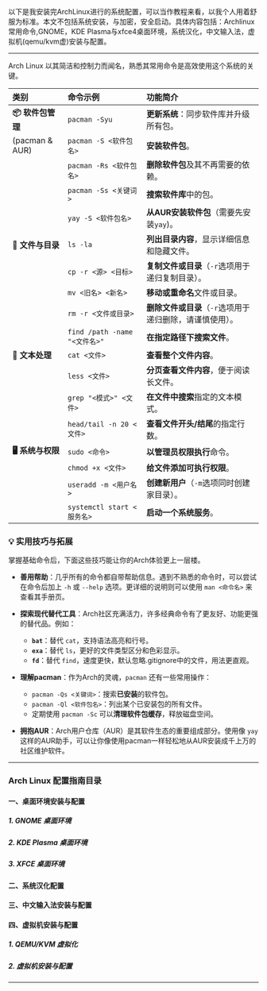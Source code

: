 以下是我安装完ArchLinux进行的系统配置，可以当作教程来看，以我个人用着舒服为标准。本文不包括系统安装，与加密，安全启动。具体内容包括：Archlinux 常用命令,GNOME，KDE Plasma与xfce4桌面环境，系统汉化，中文输入法，虚拟机(qemu/kvm虚)安装与配置。

---
Arch Linux 以其简洁和控制力而闻名，熟悉其常用命令是高效使用这个系统的关键。

| 类别 | 命令示例 | 功能简介 |
| :--- | :--- | :--- |
| **📦 软件包管理** | `pacman -Syu` | **更新系统**：同步软件库并升级所有包。 |
| (pacman & AUR) | `pacman -S <软件包名>` | **安装软件包**。 |
| | `pacman -Rs <软件包名>` | **删除软件包**及其不再需要的依赖。 |
| | `pacman -Ss <关键词>` | **搜索软件库**中的包。 |
| | `yay -S <软件包名>` | **从AUR安装软件包**（需要先安装`yay`)。 |
| **📁 文件与目录** | `ls -la` | **列出目录内容**，显示详细信息和隐藏文件。 |
| | `cp -r <源> <目标>` | **复制文件或目录**（`-r`选项用于递归复制目录）。 |
| | `mv <旧名> <新名>` | **移动或重命名**文件或目录。 |
| | `rm -r <文件或目录>` | **删除文件或目录**（`-r`选项用于递归删除，请谨慎使用）。 |
| | `find /path -name "<文件名>"` | **在指定路径下搜索文件**。 |
| **📝 文本处理** | `cat <文件>` | **查看整个文件内容**。 |
| | `less <文件>` | **分页查看文件内容**，便于阅读长文件。 |
| | `grep "<模式>" <文件>` | **在文件中搜索**指定的文本模式。 |
| | `head/tail -n 20 <文件>` | **查看文件开头/结尾**的指定行数。 |
| **🖥️ 系统与权限** | `sudo <命令>` | **以管理员权限执行**命令。 |
| | `chmod +x <文件>` | **给文件添加可执行权限**。 |
| | `useradd -m <用户名>` | **创建新用户**（`-m`选项同时创建家目录）。 |
| | `systemctl start <服务名>` | **启动一个系统服务**。 |

### 💡 实用技巧与拓展

掌握基础命令后，下面这些技巧能让你的Arch体验更上一层楼。

- **善用帮助**：几乎所有的命令都自带帮助信息。遇到不熟悉的命令时，可以尝试在命令后加上 `-h` 或 `--help` 选项。更详细的说明则可以使用 `man <命令名>` 来查看其手册页。

- **探索现代替代工具**：Arch社区充满活力，许多经典命令有了更友好、功能更强的替代品。例如：
    - **`bat`**：替代 `cat`，支持语法高亮和行号。
    - **`exa`**：替代 `ls`，更好的文件类型区分和色彩显示。
    - **`fd`**：替代 `find`，速度更快，默认忽略.gitignore中的文件，用法更直观。

- **理解pacman**：作为Arch的灵魂，`pacman` 还有一些常用操作：
    - `pacman -Qs <关键词>`：搜索**已安装**的软件包。
    - `pacman -Ql <软件包名>`：列出某个已安装包的所有文件。
    - 定期使用 `pacman -Sc` 可以**清理软件包缓存**，释放磁盘空间。

- **拥抱AUR**：Arch用户仓库（AUR）是其软件生态的重要组成部分。使用像 `yay` 这样的AUR助手，可以让你像使用pacman一样轻松地从AUR安装成千上万的社区维护软件。


---
### Arch Linux 配置指南目录

#### 一、桌面环境安装与配置
##### 1. GNOME 桌面环境
##### 2. KDE Plasma 桌面环境  
##### 3. XFCE 桌面环境
#### 二、系统汉化配置
#### 三、中文输入法安装与配置
#### 四、虚拟机安装与配置
##### 1. QEMU/KVM 虚拟化
##### 2. 虚拟机安装与配置

---
